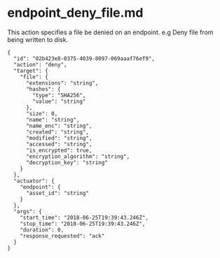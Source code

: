 
# endpoint_deny_file.md

This action specifies a file be denied on an endpoint. e.g Deny file from being written to disk.

```
{
  "id": "02b423e8-0375-4039-8097-069aaaf76ef9",
  "action": "deny",
  "target": {
    "file": {
      "extensions": "string",
      "hashes": {
        "type": "SHA256",
        "value": "string"
      },
      "size": 0,
      "name": "string",
      "name_enc": "string",
      "created": "string",
      "modified": "string",
      "accessed": "string",
      "is_encrypted": true,
      "encryption_algorithm": "string",
      "decryption_key": "string"
    }
  },
  "actuator": {
    "endpoint": {
      "asset_id": "string"
    }
  },
  "args": {
    "start_time": "2018-06-25T19:39:43.246Z",
    "stop_time": "2018-06-25T19:39:43.246Z",
    "duration": 0,
    "response_requested": "ack"
  }
}
```